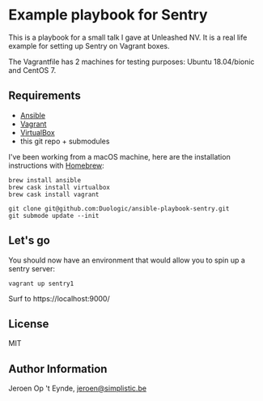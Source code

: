 Example playbook for Sentry
===========================

This is a playbook for a small talk I gave at Unleashed NV. It is a real life example for setting up Sentry on Vagrant boxes.

The Vagrantfile has 2 machines for testing purposes: Ubuntu 18.04/bionic and CentOS 7.

Requirements
------------

- [Ansible](https://docs.ansible.com/)
- [Vagrant](https://www.vagrantup.com/)
- [VirtualBox](https://www.virtualbox.org/)
- this git repo + submodules

I've been working from a macOS machine, here are the installation instructions with [Homebrew](https://brew.sh/):

    brew install ansible
    brew cask install virtualbox
    brew cask install vagrant

    git clone git@github.com:Duologic/ansible-playbook-sentry.git
    git submode update --init

Let's go
--------

You should now have an environment that would allow you to spin up a sentry server:

    vagrant up sentry1

Surf to https://localhost:9000/

License
-------

MIT

Author Information
------------------

Jeroen Op 't Eynde, jeroen@simplistic.be
